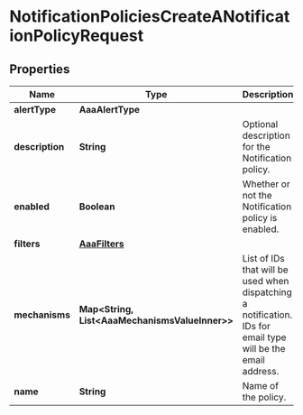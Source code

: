 

# NotificationPoliciesCreateANotificationPolicyRequest


## Properties

| Name | Type | Description | Notes |
|------------ | ------------- | ------------- | -------------|
|**alertType** | **AaaAlertType** |  |  |
|**description** | **String** | Optional description for the Notification policy. |  [optional] |
|**enabled** | **Boolean** | Whether or not the Notification policy is enabled. |  |
|**filters** | [**AaaFilters**](AaaFilters.md) |  |  [optional] |
|**mechanisms** | **Map&lt;String, List&lt;AaaMechanismsValueInner&gt;&gt;** | List of IDs that will be used when dispatching a notification. IDs for email type will be the email address. |  |
|**name** | **String** | Name of the policy. |  |



